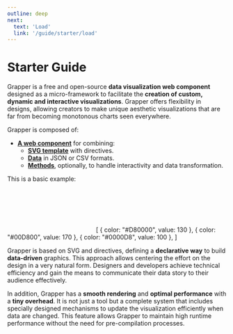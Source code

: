 ```yaml
---
outline: deep
next:
  text: 'Load'
  link: '/guide/starter/load'
---
```


# Starter Guide

Grapper is a free and open-source **data visualization web component** designed as a micro-framework
to facilitate the **creation of custom, dynamic and interactive visualizations**. Grapper offers
flexibility in designs, allowing creators to make unique aesthetic visualizations that are far
from becoming monotonous charts seen everywhere.

Grapper is composed of:

- [**A web component**](./composer.md) for combining:
  - [**SVG template**](./template.md) with directives.
  - [**Data**](./data.md) in JSON or CSV formats.
  - [**Methods**](./methods.md), optionally, to handle interactivity and data transformation.

This is a basic example:

<ClientOnly>
  <grapper-view id="example-starter">
    <svg viewBox="0 0 200 100" width="200px" height="100px">
      <g stroke-width="12" stroke-linecap="round">
        <g g-for="(record, index) of data"> 
          <line x1="22" 
                g-bind:x2="record.value" 
                g-bind:y1="index * 20 + 30" 
                g-bind:y2="index * 20 + 30" 
                g-bind:stroke="record.color"/>
      </g>
      </g>
    </svg>
    <g-script type="data">
      [
        { color: "#D80000", value: 130 },
        { color: "#00D800", value: 170 },
        { color: "#0000D8", value: 100 },
      ]
    </g-script>
  </grapper-view>
  <g-editor href="#example-starter" title="very basic example"></g-editor>
</ClientOnly>

Grapper is based on SVG and directives, defining a **declarative way** to build **data-driven**
graphics. This approach allows centering the effort on the design in a very natural form. Designers
and developers achieve technical efficiency and gain the means to communicate their data story to
their audience effectively.

In addition, Grapper has a **smooth rendering** and **optimal performance** with a
**tiny overhead**. It is not just a tool but a complete system that includes specially designed
mechanisms to update the visualization efficiently when data are changed. This feature allows
Grapper to maintain high runtime performance without the need for pre-compilation processes.
